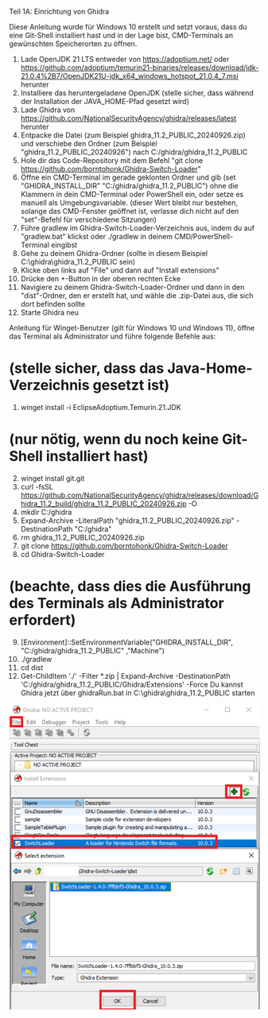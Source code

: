 Teil 1A: Einrichtung von Ghidra

Diese Anleitung wurde für Windows 10 erstellt und setzt voraus, dass du eine Git-Shell installiert hast und in der Lage bist, CMD-Terminals an gewünschten Speicherorten zu öffnen.

1. Lade OpenJDK 21 LTS entweder von https://adoptium.net/ oder https://github.com/adoptium/temurin21-binaries/releases/download/jdk-21.0.4%2B7/OpenJDK21U-jdk_x64_windows_hotspot_21.0.4_7.msi herunter
2. Installiere das heruntergeladene OpenJDK (stelle sicher, dass während der Installation der JAVA_HOME-Pfad gesetzt wird)
3. Lade Ghidra von https://github.com/NationalSecurityAgency/ghidra/releases/latest herunter
4. Entpacke die Datei (zum Beispiel ghidra_11.2_PUBLIC_20240926.zip) und verschiebe den Ordner (zum Beispiel "ghidra_11.2_PUBLIC_20240926") nach C:/ghidra/ghidra_11.2_PUBLIC
5. Hole dir das Code-Repository mit dem Befehl "git clone https://github.com/borntohonk/Ghidra-Switch-Loader"
6. Öffne ein CMD-Terminal im gerade geklonten Ordner und gib (set "GHIDRA_INSTALL_DIR" "C:/ghidra/ghidra_11.2_PUBLIC") ohne die Klammern in dein CMD-Terminal oder PowerShell ein, oder setze es manuell als Umgebungsvariable. (dieser Wert bleibt nur bestehen, solange das CMD-Fenster geöffnet ist, verlasse dich nicht auf den "set"-Befehl für verschiedene Sitzungen)
7. Führe gradlew im Ghidra-Switch-Loader-Verzeichnis aus, indem du auf "gradlew.bat" klickst oder ./gradlew in deinem CMD/PowerShell-Terminal eingibst
8. Gehe zu deinem Ghidra-Ordner (sollte in diesem Beispiel C:\ghidra\ghidra_11.2_PUBLIC sein)
9. Klicke oben links auf "File" und dann auf "Install extensions"
10. Drücke den +-Button in der oberen rechten Ecke
11. Navigiere zu deinem Ghidra-Switch-Loader-Ordner und dann in den "dist"-Ordner, den er erstellt hat, und wähle die .zip-Datei aus, die sich dort befinden sollte
12. Starte Ghidra neu

Anleitung für Winget-Benutzer (gilt für Windows 10 und Windows 11), öffne das Terminal als Administrator und führe folgende Befehle aus:

# (stelle sicher, dass das Java-Home-Verzeichnis gesetzt ist)
1. winget install -i EclipseAdoptium.Temurin.21.JDK
# (nur nötig, wenn du noch keine Git-Shell installiert hast)
2. winget install git.git
3. curl -fsSL https://github.com/NationalSecurityAgency/ghidra/releases/download/Ghidra_11.2_build/ghidra_11.2_PUBLIC_20240926.zip -O
4. mkdir C:/ghidra
5. Expand-Archive -LiteralPath "ghidra_11.2_PUBLIC_20240926.zip" -DestinationPath "C:/ghidra"
6. rm ghidra_11.2_PUBLIC_20240926.zip
7. git clone https://github.com/borntohonk/Ghidra-Switch-Loader
8. cd Ghidra-Switch-Loader
# (beachte, dass dies die Ausführung des Terminals als Administrator erfordert)
9. [Environment]::SetEnvironmentVariable("GHIDRA_INSTALL_DIR", "C:/ghidra/ghidra_11.2_PUBLIC" ,"Machine")
10. ./gradlew
11. cd dist
12. Get-ChildItem './' -Filter *.zip | Expand-Archive -DestinationPath 'C:/ghidra/ghidra_11.2_PUBLIC/Ghidra/Extensions' -Force
Du kannst Ghidra jetzt über ghidraRun.bat in C:\ghidra\ghidra_11.2_PUBLIC starten


![alt text](https://github.com/borntohonk/Switch-Ghidra-Guides/blob/master/img/ghidra-w.png?raw=true)